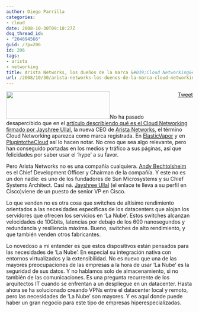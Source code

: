 ```yaml
---
author: Diego Parrilla
categories:
- cloud
date: 2008-10-30T09:18:27Z
dsq_thread_id:
- "204894566"
guid: /?p=206
id: 206
tags:
- arista
- networking
title: Arista Networks, los dueños de la marca &#039;Cloud Networking&#039;
url: /2008/10/30/arista-networks-los-duenos-de-la-marca-cloud-networking/
---
```


<div style="float: right; margin-left: 10px;">
  <a href="https://twitter.com/share" class="twitter-share-button" data-via="nubeblog" data-hashtags="arista,networking" data-count="vertical" data-url="/2008/10/30/arista-networks-los-duenos-de-la-marca-cloud-networking/">Tweet</a>
</div>

[<img class="alignright size-medium wp-image-207" title="7148sx-med" src="/wp-content/uploads/7148sx-med.png" alt="" width="280" height="74" />](/wp-content/uploads/7148sx-med.png)No ha pasado desapercibido que en el [artículo describiendo qué es el Cloud Networking firmado por Jayshree Ullal,](http://www.aristanetworks.com/en/JU_Cloud_Networking) la nueva CEO de [Arista Networks,](http://www.aristanetworks.com) el término Cloud Networking aparezca como marca registrada. En [ElasticVapor](http://www.elasticvapor.com/2008/10/did-arista-networks-trademark-cloud.html) y en [PlugintotheCloud](http://www.informationweek.com/cloud-computing/blog/archives/2008/10/arista_networks.html) así lo hacen notar. No creo que sea algo relevante, pero han conseguido portadas en los medios y tráfico a sus páginas, así que felicidades por saber usar el &#8216;hype&#8217; a su favor.

Pero Arista Networks no es una compañía cualquiera. [Andy Bechtolsheim](http://es.wikipedia.org/wiki/Andreas_von_Bechtolsheim) es el Chief Development Officer y Chairman de la compañía. Y este no es un don nadie: es uno de los fundadores de Sun Microsystems y su Chief Systems Architect. Casi ná. [Jayshree Ullal](http://tools.cisco.com/dlls/tln/page/executives/jayshree-ullal) (el enlace te lleva a su perfil en Cisco)viene de un puesto de senior VP en Cisco.

Lo que venden no es otra cosa que switches de altísimo rendimiento orientados a las necesidades específicas de los datacenters que alojan los servidores que ofrecen los servicios en &#8216;La Nube&#8217;. Estos switches alcanzan velocidades de 10Gbits, latencias por debajo de los 600 nanosegundos y redundancia y resiliencia máxima. Bueno, switches de alto rendimiento, y que también venden otros fabricantes.

Lo novedoso a mi entender es que estos dispositivos están pensados para las necesidades de &#8216;La Nube&#8217;. En especial su integración nativa con entornos virtualizados y la extensibilidad. No es nuevo que una de las mayores preocupaciones de las empresas a la hora de usar &#8216;La Nube&#8217; es la seguridad de sus datos. Y no hablamos solo de almacenamiento, si no también de las comunicaciones. Es una pregunta recurrente de los arquitectos IT cuando se enfrentan a un despliegue en un datacenter. Hasta ahora se ha solucionado creando VPNs entre el datacenter local y remoto, pero las necesidades de &#8216;La Nube&#8217; son mayores. Y es aquí donde puede haber un gran negocio para este tipo de empresas hiperespecializadas.
